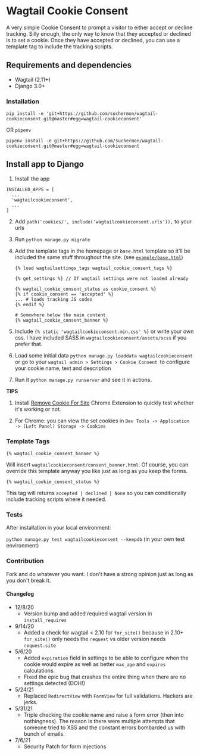 # Wagtail Cookie Consent 


A very simple Cookie Consent to prompt a visitor to either accept or decline tracking. Silly enough, the only way to know that they accepted or declined is to set a cookie. Once they have accepted or declined, you can use a template tag to include the tracking scripts.


## Requirements and dependencies

* Wagtail (2.11+)
* Django 3.0+

### Installation

`pip install -e 'git+https://github.com/suchermon/wagtail-cookieconsent.git@master#egg=wagtail-cookieconsent'`

OR `pipenv`

`pipenv install -e git+https://github.com/suchermon/wagtail-cookieconsent.git@master#egg=wagtail-cookieconsent`


## Install app to Django

1. Install the app

```
INSTALLED_APPS = [
  ...
  'wagtailcookieconsent',
  ...
]
```

2. Add `path('cookies/', include('wagtailcookieconsent.urls')),` to your urls

3. Run `python manage.py migrate`

4. Add the template tags in the homepage or `base.html` template so it'll be included the same stuff throughout the site. (see [`example/base.html`](https://github.com/suchermon/wagtail-cookieconsent/blob/master/wagtailcookieconsent/example/base.html))

    ```
    {% load wagtailsettings_tags wagtail_cookie_consent_tags %}

    {% get_settings %} // If wagtail settings were not loaded already

    {% wagtail_cookie_consent_status as cookie_consent %}
    {% if cookie_consent == 'accepted' %}
    ... # loads tracking JS codes
    {% endif %}

    # Somewhere below the main content
    {% wagtail_cookie_consent_banner %}
    ```

5. Include `{% static 'wagtailcookieconsent.min.css' %}` or write your own css. I have included SASS in `wagtailcookieconsent/assets/scss` if you prefer that.

6. Load some initial data `python manage.py loaddata wagtailcookieconsent` or go to your `wagtail admin > Settings > Cookie Consent `to configure your cookie name, text and description

7. Run it `python manage.py runserver` and see it in actions.

**TIPS**

1. Install [Remove Cookie For Site](https://chrome.google.com/webstore/detail/removecookiesforsite/lmfdblomdpkcniknaenceeogpgepocmm?hl=en) Chrome Extension to quickly test whether it's working or not.

2. For Chrome: you can view the set cookies in `Dev Tools -> Application -> (Left Panel) Storage -> Cookies`

### Template Tags

`{% wagtail_cookie_consent_banner %}`

Will insert `wagtailcookieconsent/consent_banner.html`. Of course, you can override this template anyway you like just as long as you keep the forms.

`{% wagtail_cookie_consent_status %}`

This tag will returns `accepted | declined | None` so you can conditionally include tracking scripts where it needed.

### Tests

After installation in your local environment:

`python manage.py test wagtailcookieconsent --keepdb` (in your own test environment)

### Contribution

Fork and do whatever you want. I don't have a strong opinion just as long as you don't break it.

#### Changelog

* 12/8/20
    * Version bump and added required wagtail version in `install_requires`
* 9/14/20
    * Added a check for wagtail < 2.10 for `for_site()` because in 2.10+ `for_site()` only needs the `request` vs older version needs `request.site`
* 5/6/20
    * Added `expiration` field in settings to be able to configure when the cookie would expire as well as better `max_age` and `expires` calculations.
    * Fixed the epic bug that crashes the entire thing when there are no settings detected (DOH!)
* 5/24/21
    * Replaced `RedirectView` with `FormView` for full validations. Hackers are jerks.
* 5/31/21
    * Triple checking the cookie name and raise a form error (then into nothingness). The reason is there were multiple attempts that someone tried to XSS and the constant errors bombarded us with bunch of emails. 
* 7/6/21
    * Security Patch for form injections